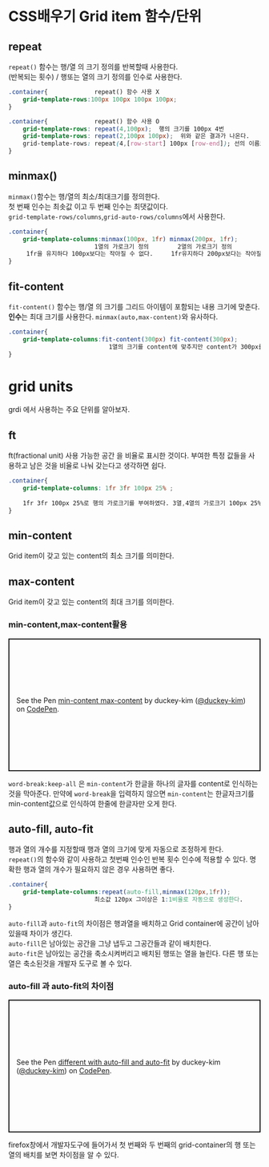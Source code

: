 # CSS배우기 Grid item 함수/단위

## repeat  
`repeat()` 함수는 행/열 의 크기 정의를 반복할때 사용한다.  
(반복되는 횟수) / 행또는 열의 크기 정의를 인수로 사용한다.  

```css
.container{             repeat() 함수 사용 X
    grid-template-rows:100px 100px 100px 100px;
}

.container{             repeat() 함수 사용 O
    grid-template-rows: repeat(4,100px);  행의 크기를 100px 4번 
    grid-template-rows: repeat(2,100px 100px);  위와 같은 결과가 나온다.
    grid-template-rows: repeat(4,[row-start] 100px [row-end]); 선의 이름도 넣을 수 있다.
}
```  


## minmax()  
`minmax()`함수는 행/열의 최소/최대크기를 정의한다.  
첫 번째 인수는 최솟값  이고 두 번째 인수는 최댓값이다.  
`grid-template-rows/columns`,`grid-auto-rows/columns`에서 사용한다.  

```css
.container{
    grid-template-columns:minmax(100px, 1fr) minmax(200px, 1fr);
                        1열의 가로크기 정의        2열의 가로크기 정의
     1fr을 유지하다 100px보다는 작아질 수 없다.     1fr유지하다 200px보다는 작아질 수 없다.
}
```  

## fit-content  
`fit-content()` 함수는 행/열 의 크기를 그리드 아이템이 포함되는 내용 크기에 맞춘다.  
**인수**는 최대 크기를 사용한다. `minmax(auto,max-content)`와 유사하다.  

```css
.container{
    grid-template-columns:fit-content(300px) fit-content(300px);
                            1열의 크기를 content에 맞추지만 content가 300px를 넘어가면 크기를 300px에 고정한다.
}
``` 

# grid units  
grdi 에서 사용하는 주요 단위를 알아보자.  

## ft  
ft(fractional unit) 사용 가능한 공간 을 비율로 표시한 것이다. 부여한 특정 값들을 사용하고 남은 것을 비율로 나눠 갖는다고 생각하면 쉽다.  

```css
.container{
    grid-template-columns: 1fr 3fr 100px 25% ;  
    
    1fr 3fr 100px 25%로 행의 가로크기를 부여하였다. 3열,4열의 가로크기 100px 25%를 사용하고 남은 공간을 1:3 비율로 1열과 2열이 나눠 갖는다
}
```  

## min-content  
Grid item이 갖고 있는 content의 최소 크기를 의미한다.

## max-content  
Grid item이 갖고 있는 content의 최대 크기를 의미한다.


### min-content,max-content활용  

<p class="codepen" data-height="265" data-theme-id="light" data-default-tab="html,result" data-user="duckey-kim" data-slug-hash="wvaWrMo" style="height: 265px; box-sizing: border-box; display: flex; align-items: center; justify-content: center; border: 2px solid; margin: 1em 0; padding: 1em;" data-pen-title="min-content max-content">
  <span>See the Pen <a href="https://codepen.io/duckey-kim/pen/wvaWrMo">
  min-content max-content</a> by duckey-kim (<a href="https://codepen.io/duckey-kim">@duckey-kim</a>)
  on <a href="https://codepen.io">CodePen</a>.</span>
</p>
<script async src="https://static.codepen.io/assets/embed/ei.js"></script>  

`word-break:keep-all` 은 `min-content`가 한글을 하나의 글자를 content로 인식하는 것을 막아준다.  만약에 `word-break`을 입력하지 않으면 `min-content`는 한글자크기를 min-content값으로 인식하여 한줄에 한글자만 오게 한다.  


## auto-fill, auto-fit  
행과 열의 개수를 지정할때 행과 열의 크기에 맞게 자동으로 조정하게 한다.  
`repeat()`의 함수와 같이 사용하고 첫번째 인수인 반복 횟수 인수에 적용할 수 있다.  명확한 행과 열의 개수가 필요하지 않은 경우 사용하면 좋다. 

```css
.container{
    grid-template-columns:repeat(auto-fill,minmax(120px,1fr));
                        최소값 120px 그이상은 1:1비율로 자동으로 생성한다.  
}
```  

`auto-fill`과 `auto-fit`의 차이점은 행과열을 배치하고 Grid container에 공간이 남아있을때 차이가 생긴다.  
`auto-fill`은 남아있는 공간을 그냥 냅두고 그공간들과 같이 배치한다.  
`auto-fit`은 남아있는 공간을 축소시켜버리고 배치된 행또는 열을 늘린다. 다른 행 또는 열은 축소된것을 개발자 도구로 볼 수 있다.  

### auto-fill 과 auto-fit의 차이점  

<p class="codepen" data-height="265" data-theme-id="default" data-default-tab="css,result" data-user="duckey-kim" data-slug-hash="jOPrdRx" style="height: 265px; box-sizing: border-box; display: flex; align-items: center; justify-content: center; border: 2px solid; margin: 1em 0; padding: 1em;" data-pen-title="different with auto-fill and auto-fit">
  <span>See the Pen <a href="https://codepen.io/duckey-kim/pen/jOPrdRx">
  different with auto-fill and auto-fit</a> by duckey-kim (<a href="https://codepen.io/duckey-kim">@duckey-kim</a>)
  on <a href="https://codepen.io">CodePen</a>.</span>
</p>
<script async src="https://static.codepen.io/assets/embed/ei.js"></script>
  
firefox창에서 개발자도구에 들어가서 첫 번째와 두 번째의 grid-container의 행 또는 열의 배치를 보면 차이점을 알 수 있다. 